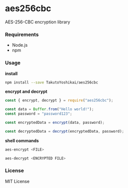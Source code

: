 # aes256cbc
AES-256-CBC encryption library

### Requirements
* Node.js
* npm

### Usage
**install**
```bash
npm install --save TakutoYoshikai/aes256cbc
```

**encrypt and decrypt**
```javascript
const { encrypt, decrypt } = require("aes256cbc");

const data = Buffer.from("Hello world!");
const password = "password123";

const encryptedData = encrypt(data, password);

const decryptedData = decrypt(encryptedData, password);
```

**shell commands**
```bash
aes-encrypt <FILE>

aes-decrypt <ENCRYPTED FILE>
```

### License
MIT License
